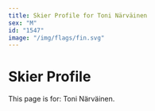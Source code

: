```yaml
---
title: Skier Profile for Toni Närväinen
sex: "M"
id: "1547"
image: "/img/flags/fin.svg" 
---
```


# Skier Profile

This page is for: Toni Närväinen.
    